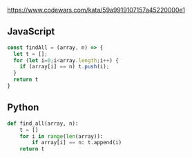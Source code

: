 https://www.codewars.com/kata/59a9919107157a45220000e1

## JavaScript
```js
const findAll = (array, n) => {
  let t = [];
  for (let i=0;i<array.length;i++) {
    if (array[i] == n) t.push(i);
  }
  return t
}
```

## Python
```python
def find_all(array, n):
    t = []
    for i in range(len(array)):
        if array[i] == n: t.append(i)
    return t
```
